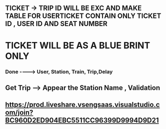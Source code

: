 ## TICKET -> TRIP ID WILL BE EXC AND MAKE TABLE FOR USERTICKET CONTAIN ONLY TICKET ID , USER ID AND SEAT NUMBER

# TICKET WILL BE AS A BLUE BRINT ONLY 

### Done ----> User, Station, Train, Trip,Delay

## Get Trip --> Appear the Station Name , Validation

## https://prod.liveshare.vsengsaas.visualstudio.com/join?BC960D2ED904EBC5511CC96399D9994D9D21